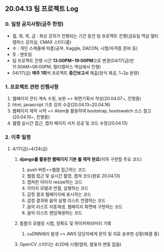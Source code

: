 ## 20.04.13 팀 프로젝트 Log

### 0. 일정 공지사항(금주 한정)

- 월, 화, 목, 금 : 화상 강의가 진행되는 기간 동안 팀 프로젝트 진행(금요일 역삼 멀티캠퍼스 강의실,  CMAX 스터디룸)
- 수 : 개인 스케줄에 따름(공부, Kaggle, DACON, 시험/자격증 준비 등)
- 토 : 멘토링
- 팀 프로젝트 진행 시간 **13:00PM~19:00PM**으로 변경(04/17(금)만 11:30AM~06:00PM, 멀티캠퍼스 역삼에서 진행) 
- 04/17(금)  **매주 1회**씩 프로젝트 **중간보고서** 제출(양식 제공, 1~2p 분량)



### 1. 프로젝트 관련 진행사항

1. 웹페이지 콘티 계속 수정, 보완 => 화면기획서 작성(20.04.07~, 진행중)
2. html, javascript 기초 강의 수강(20.04.13~20.04.16)
3. 웹페이지 제작 시작 => Atom을 활용하여 bootstrap, bootswatch 소스 참고(20.04.10~, 진행중)
4. 웸캠 실시간 접근, 캡처 페이지 서치 성공 및 코드 수정(20.04.13)



### 2. 이후 일정

1. 4/17(금)~4/24(금) 

   1. **django를 활용한 웹페이지 기본 틀 제작 완료**(이하 구현할 주요 코드)

      1. push 버튼=>웹캠 접근하는 코드 
      2. 웹캠 접근 및 실시간 촬영, 캡쳐 코드(완료 20.04.13)
      3. 캡쳐한 이미지 resize하는 코드 
      4. 이미지 모델과 연결, 실행하는 코드
      5. 감정 결과 웹페이지에 표시하는 코드
      6. 감정 결과와 음악 실행 리스트 연결하는 코드 
      7. 음악 리스트 자동재생, 웹페이지 화면에 구현하는 코드
      8. 음악 리스트 랜덤재생하는 코드

      

   2. 틈틈이 모델링 시험, 정확도 및 하이퍼파라미터 기록

      1. cuDNN에러 발생 => AWS 담당자에게 문의 및 자료 송부한 상황(해결 중)

   3. OpenCV 스터디는 4/20에 시행(범위, 발표자 변동 없음)



